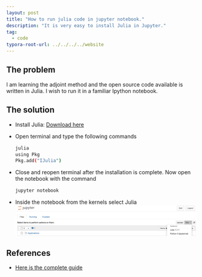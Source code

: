 ```yaml
---
layout: post
title: "How to run julia code in jupyter notebook."
description: "It is very easy to install Julia in Jupyter."
tag: 
  - code
typora-root-url: ../../../../website
---
```


## The problem

I am learning the adjoint method and the open source code available is written in Julia. I wish to run it in a familiar Ipython notebook.

## The solution

- Install Julia: [Download here](https://julialang.org/downloads/)

- Open terminal and type the following commands

  ```bash
  julia
  using Pkg
  Pkg.add("IJulia")
  ```

- Close and reopen terminal after the installation is complete. Now open the notebook with the command

  ```bash
  jupyter notebook
  ```

- Inside the notebook from the kernels select Julia
  ![image-20220406081339376](/assets/images/image-20220406081339376.png) 

## References

- [Here is the complete guide](https://datatofish.com/add-julia-to-jupyter/)

